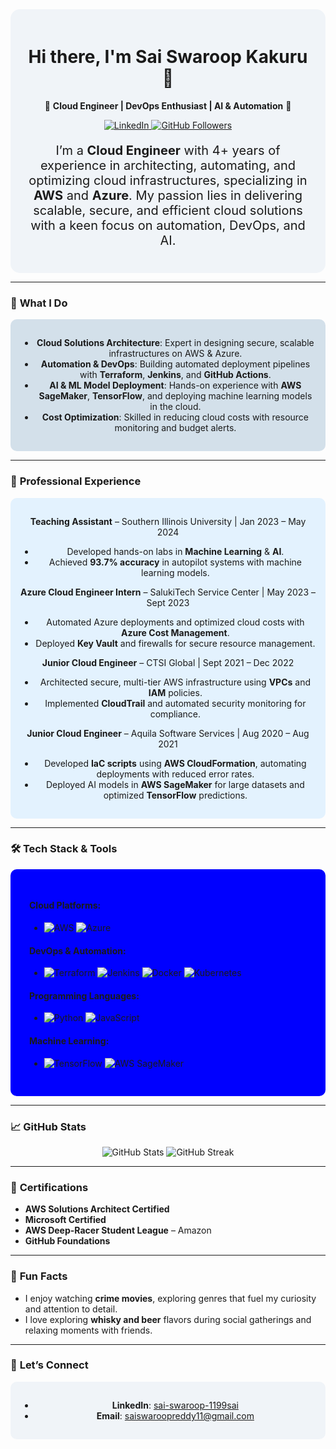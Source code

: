 

<div align="center" style="background-color:#f0f4f8; padding: 20px; border-radius: 15px;">
  
  <h1>Hi there, I'm <strong> Sai Swaroop Kakuru</strong> 👋</h1>
  
  <p>
    🚀 <strong>Cloud Engineer | DevOps Enthusiast | AI & Automation</strong> 🚀
  </p>
  
  <p>
    <a href="https://linkedin.com/in/sai-swaroop-1199sai" target="_blank">
      <img src="https://img.shields.io/badge/LinkedIn-Connect-blue?style=for-the-badge&logo=linkedin&logoColor=white" alt="LinkedIn">
    </a>
    <a href="https://github.com/saiswaroopkakuru" target="_blank">
      <img src="https://img.shields.io/github/followers/saiswaroopkakuru?label=Follow&style=for-the-badge&logo=github&logoColor=white" alt="GitHub Followers">
    </a>
  </p>
  
  <p style="font-size: 20px;">
    I’m a <strong>Cloud Engineer</strong> with 4+ years of experience in architecting, automating, and optimizing cloud infrastructures, specializing in <strong>AWS</strong> and <strong>Azure</strong>. My passion lies in delivering scalable, secure, and efficient cloud solutions with a keen focus on automation, DevOps, and AI.
  </p>
</div>

---

### 🌟 **What I Do**

<div align="center" style="background-color:#d3e0ea; padding: 15px; border-radius: 10px;">
  
  - **Cloud Solutions Architecture**: Expert in designing secure, scalable infrastructures on AWS & Azure.
  - **Automation & DevOps**: Building automated deployment pipelines with **Terraform**, **Jenkins**, and **GitHub Actions**.
  - **AI & ML Model Deployment**: Hands-on experience with **AWS SageMaker**, **TensorFlow**, and deploying machine learning models in the cloud.
  - **Cost Optimization**: Skilled in reducing cloud costs with resource monitoring and budget alerts.
  
</div>

---

### 💼 **Professional Experience**

<div align="center" style="background-color:#e3f2fe; padding: 15px; border-radius: 10px;">

**Teaching Assistant** – Southern Illinois University | Jan 2023 – May 2024
- Developed hands-on labs in **Machine Learning** & **AI**.
- Achieved **93.7% accuracy** in autopilot systems with machine learning models.

 **Azure Cloud Engineer Intern** – SalukiTech Service Center | May 2023 – Sept 2023
- Automated Azure deployments and optimized cloud costs with **Azure Cost Management**.
- Deployed **Key Vault** and firewalls for secure resource management.

**Junior Cloud Engineer** – CTSI Global | Sept 2021 – Dec 2022
- Architected secure, multi-tier AWS infrastructure using **VPCs** and **IAM** policies.
- Implemented **CloudTrail** and automated security monitoring for compliance.

 **Junior Cloud Engineer** – Aquila Software Services | Aug 2020 – Aug 2021
- Developed **IaC scripts** using **AWS CloudFormation**, automating deployments with reduced error rates.
- Deployed AI models in **AWS SageMaker** for large datasets and optimized **TensorFlow** predictions.

</div>

---

### 🛠️ **Tech Stack & Tools**

<div align="left" style="background-color:#0000FF; padding: 30px; border-radius: 10px;">

#### **Cloud Platforms**:
- ![AWS](https://img.shields.io/badge/AWS-%23FF9900.svg?style=for-the-badge&logo=amazon-aws&logoColor=white) ![Azure](https://img.shields.io/badge/Azure-%230072C6.svg?style=for-the-badge&logo=microsoft-azure&logoColor=white)

#### **DevOps & Automation**:
- ![Terraform](https://img.shields.io/badge/Terraform-%23623CE4.svg?style=for-the-badge&logo=terraform&logoColor=white) ![Jenkins](https://img.shields.io/badge/Jenkins-%23D24939.svg?style=for-the-badge&logo=jenkins&logoColor=white) ![Docker](https://img.shields.io/badge/Docker-%230db7ed.svg?style=for-the-badge&logo=docker&logoColor=white) ![Kubernetes](https://img.shields.io/badge/Kubernetes-%23326ce5.svg?style=for-the-badge&logo=kubernetes&logoColor=white)

#### **Programming Languages**:
- ![Python](https://img.shields.io/badge/Python-%2314354C.svg?style=for-the-badge&logo=python&logoColor=white) ![JavaScript](https://img.shields.io/badge/JavaScript-%23F7DF1E.svg?style=for-the-badge&logo=javascript&logoColor=black)

#### **Machine Learning**:
- ![TensorFlow](https://img.shields.io/badge/TensorFlow-%23FF6F00.svg?style=for-the-badge&logo=tensorflow&logoColor=white) ![AWS SageMaker](https://img.shields.io/badge/SageMaker-%23013243.svg?style=for-the-badge&logo=amazon-aws&logoColor=white)

</div>

---

### 📈 **GitHub Stats**

<p align="center">
  <img src="https://github-readme-stats.vercel.app/api?username=saiswaroopkakuru&show_icons=true&theme=radical" alt="GitHub Stats">
  <img src="https://github-readme-streak-stats.herokuapp.com/?user=saiswaroopkakuru&theme=radical" alt="GitHub Streak">
</p>

---

### 🌱 **Certifications**
- **AWS Solutions Architect Certified**
- **Microsoft Certified**
- **AWS Deep-Racer Student League** – Amazon
- **GitHub Foundations**

---

### 🎨 **Fun Facts**
- I enjoy watching **crime movies**, exploring genres that fuel my curiosity and attention to detail.
- I love exploring **whisky and beer** flavors during social gatherings and relaxing moments with friends.

---

### 🤝 **Let’s Connect**

<div align="center" style="background-color:#f0f4f8; padding: 15px; border-radius: 10px;">
  
- **LinkedIn**: [sai-swaroop-1199sai](https://linkedin.com/in/sai-swaroop-1199sai)
- **Email**: saiswaroopreddy11@gmail.com

</div>

